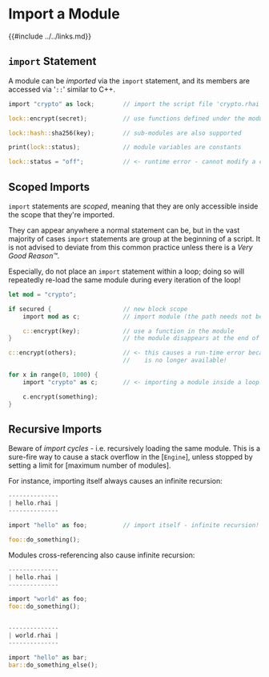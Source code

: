 Import a Module
===============

{{#include ../../links.md}}


`import` Statement
-----------------

A module can be _imported_ via the `import` statement, and its members are accessed via '`::`' similar to C++.

```rust
import "crypto" as lock;        // import the script file 'crypto.rhai' as a module named 'lock'

lock::encrypt(secret);          // use functions defined under the module via '::'

lock::hash::sha256(key);        // sub-modules are also supported

print(lock::status);            // module variables are constants

lock::status = "off";           // <- runtime error - cannot modify a constant
```


Scoped Imports
--------------

`import` statements are _scoped_, meaning that they are only accessible inside the scope that they're imported.

They can appear anywhere a normal statement can be, but in the vast majority of cases `import` statements are
group at the beginning of a script. It is not advised to deviate from this common practice unless
there is a _Very Good Reason™_.

Especially, do not place an `import` statement within a loop; doing so will repeatedly re-load the same module
during every iteration of the loop!

```rust
let mod = "crypto";

if secured {                    // new block scope
    import mod as c;            // import module (the path needs not be a constant string)

    c::encrypt(key);            // use a function in the module
}                               // the module disappears at the end of the block scope

c::encrypt(others);             // <- this causes a run-time error because the 'crypto' module
                                //    is no longer available!

for x in range(0, 1000) {
    import "crypto" as c;       // <- importing a module inside a loop is a Very Bad Idea™

    c.encrypt(something);
}
```


Recursive Imports
----------------

Beware of _import cycles_ - i.e. recursively loading the same module. This is a sure-fire way to
cause a stack overflow in the [`Engine`], unless stopped by setting a limit for [maximum number of modules].

For instance, importing itself always causes an infinite recursion:

```rust
--------------
| hello.rhai |
--------------

import "hello" as foo;          // import itself - infinite recursion!

foo::do_something();
```

Modules cross-referencing also cause infinite recursion:

```rust
--------------
| hello.rhai |
--------------

import "world" as foo;
foo::do_something();


--------------
| world.rhai |
--------------

import "hello" as bar;
bar::do_something_else();
```
